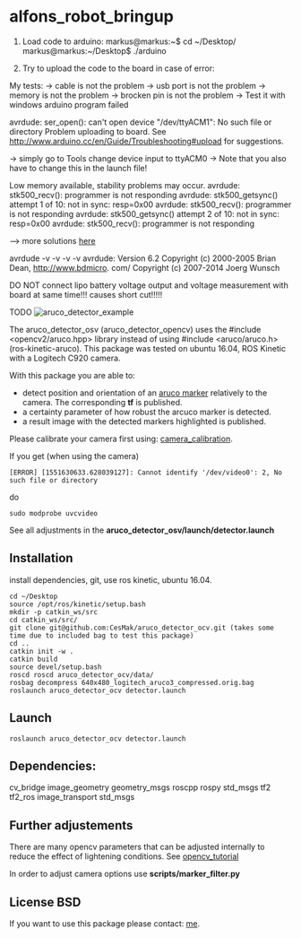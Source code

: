 # alfons_robot_bringup





1) Load code to arduino:
markus@markus:~$ cd ~/Desktop/
markus@markus:~/Desktop$ ./arduino 

2) Try to upload the code to the board in case of error:

My tests:
-> cable is not the problem
-> usb port is not the problem
-> memory is not the problem
-> brocken pin is not the problem
-> Test it with windows arduino program failed

avrdude: ser_open(): can't open device "/dev/ttyACM1": No such file or directory
Problem uploading to board.  See http://www.arduino.cc/en/Guide/Troubleshooting#upload for suggestions.

-> simply go to Tools change device input to ttyACM0
-> Note that you also have to change this in the launch file!

Low memory available, stability problems may occur.
avrdude: stk500_recv(): programmer is not responding
avrdude: stk500_getsync() attempt 1 of 10: not in sync: resp=0x00
avrdude: stk500_recv(): programmer is not responding
avrdude: stk500_getsync() attempt 2 of 10: not in sync: resp=0x00
avrdude: stk500_recv(): programmer is not responding

--> more solutions [here](https://stackoverflow.com/questions/19765037/arduino-sketch-upload-issue-avrdude-stk500-recv-programmer-is-not-respondi)


avrdude -v -v -v -v
avrdude: Version 6.2
         Copyright (c) 2000-2005 Brian Dean, http://www.bdmicro.
com/
         Copyright (c) 2007-2014 Joerg Wunsch


DO NOT connect lipo battery voltage output and voltage measurement with board at same time!!! causes short cut!!!!!


TODO 
![aruco_detector_example](https://github.com/CesMak/aruco_detector_ocv/blob/master/data/rviz_example.png)

The aruco_detector_osv (aruco_detector_opencv) uses the #include <opencv2/aruco.hpp> library instead of using #include <aruco/aruco.h> (ros-kinetic-aruco). This package was tested on ubuntu 16.04, ROS Kinetic with a Logitech C920 camera. 

With this package you are able to:

* detect position and orientation of an [aruco marker](http://chev.me/arucogen/) relatively to the camera. The corresponding **tf** is published.
* a certainty parameter of how robust the arcuco marker is detected. 
* a result image with the detected markers highlighted is published.

Please calibrate your camera first using: [camera_calibration](http://wiki.ros.org/camera_calibration).

If you get (when using the camera)

``` 
[ERROR] [1551630633.628039127]: Cannot identify '/dev/video0': 2, No such file or directory
```

do 

``` 
sudo modprobe uvcvideo
``` 

See all adjustments in the **aruco_detector_osv/launch/detector.launch** 

## Installation
install dependencies, git, use ros kinetic, ubuntu 16.04.

``` 
cd ~/Desktop
source /opt/ros/kinetic/setup.bash
mkdir -p catkin_ws/src
cd catkin_ws/src/
git clone git@github.com:CesMak/aruco_detector_ocv.git (takes some time due to included bag to test this package)
cd ..
catkin init -w .
catkin build
source devel/setup.bash
roscd roscd aruco_detector_ocv/data/
rosbag decompress 640x480_logitech_aruco3_compressed.orig.bag 
roslaunch aruco_detector_ocv detector.launch 
```


## Launch

``` 
roslaunch aruco_detector_ocv detector.launch 
``` 


## Dependencies:
cv_bridge image_geometry geometry_msgs roscpp rospy std_msgs tf2 tf2_ros image_transport std_msgs

## Further adjustements

There are many opencv parameters that can be adjusted internally to reduce the effect of lightening conditions.
See [opencv_tutorial](https://docs.opencv.org/3.1.0/d5/dae/tutorial_aruco_detection.html)

In order to adjust camera options use **scripts/marker_filter.py**

## License BSD
If you want to use this package please contact: [me](https://simact.de/about_me).

